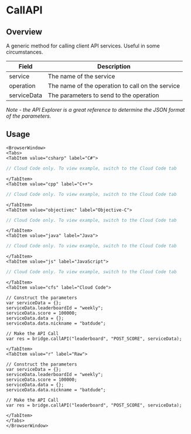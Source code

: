 # CallAPI
## Overview
A generic method for calling client API services. Useful in some circumstances.

Field | Description
-------------- | -----------
service | The name of the service
operation | The name of the operation to call on the service
serviceData | The parameters to send to the operation

*Note - the API Explorer is a great reference to determine the JSON format of the parameters.*

## Usage

```mdx-code-block
<BrowserWindow>
<Tabs>
<TabItem value="csharp" label="C#">
```

```csharp
// Cloud Code only. To view example, switch to the Cloud Code tab
```

```mdx-code-block
</TabItem>
<TabItem value="cpp" label="C++">
```

```cpp
// Cloud Code only. To view example, switch to the Cloud Code tab
```

```mdx-code-block
</TabItem>
<TabItem value="objectivec" label="Objective-C">
```

```objectivec
// Cloud Code only. To view example, switch to the Cloud Code tab
```

```mdx-code-block
</TabItem>
<TabItem value="java" label="Java">
```

```java
// Cloud Code only. To view example, switch to the Cloud Code tab
```

```mdx-code-block
</TabItem>
<TabItem value="js" label="JavaScript">
```

```javascript
// Cloud Code only. To view example, switch to the Cloud Code tab
```

```mdx-code-block
</TabItem>
<TabItem value="cfs" label="Cloud Code">
```

```cfscript
// Construct the parameters
var serviceData = {};
serviceData.leaderboardId = "weekly";
serviceData.score = 100000;
serviceData.data = {};
serviceData.data.nickname = "batdude";

// Make the API Call
var res = bridge.callAPI("leaderboard", "POST_SCORE", serviceData);
```

```mdx-code-block
</TabItem>
<TabItem value="r" label="Raw">
```

```cfscript
// Construct the parameters
var serviceData = {};
serviceData.leaderboardId = "weekly";
serviceData.score = 100000;
serviceData.data = {};
serviceData.data.nickname = "batdude";

// Make the API Call
var res = bridge.callAPI("leaderboard", "POST_SCORE", serviceData);
```

```mdx-code-block
</TabItem>
</Tabs>
</BrowserWindow>
```

